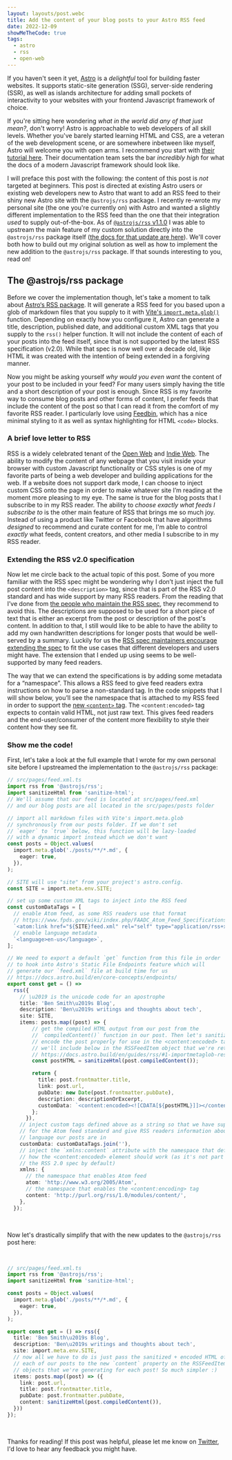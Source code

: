 ```yaml
---
layout: layouts/post.webc
title: Add the content of your blog posts to your Astro RSS feed
date: 2022-12-09
showMeTheCode: true
tags:
  - astro
  - rss
  - open-web
---
```


If you haven't seen it yet, [Astro](https://astro.build) is a *delightful* tool for building faster websites. It supports static-site generation (SSG), server-side rendering (SSR), as well as islands architecture for adding small pockets of interactivity to your websites with your frontend Javascript framework of choice.

If you're sitting here wondering *what in the world did any of that just mean?*, don't worry! Astro is approachable to web developers of all skill levels. Whether you've barely started learning HTML and CSS, are a veteran of the web development scene, or are somewhere inbetween like myself, Astro will welcome you with open arms. I recommend you start with [their tutorial here](https://docs.astro.build/en/tutorial/0-introduction/). Their documentation team sets the bar *incredibly high* for what the docs of a modern Javascript framework should look like.

I will preface this post with the following: the content of this post is *not* targeted at beginners. This post is directed at existing Astro users or existing web developers new to Astro that want to add an RSS feed to their shiny new Astro site with the `@astrojs/rss` package. I recently re-wrote my personal site (the one you're currently on) with Astro and wanted a slightly different implementation to the RSS feed than the one that their integration *used* to supply out-of-the-box. As of [`@astrojs/rss` v1.1.0](https://github.com/withastro/astro/releases/tag/%40astrojs%2Frss%401.1.0) I was able to upstream the main feature of my custom solution directly into the `@astrojs/rss` package itself ([the docs for that update are here](https://docs.astro.build/en/guides/rss/#including-full-post-content)). We'll cover both how to build out my original solution as well as how to implement the new addition to the `@astrojs/rss` package. If that sounds interesting to you, read on!

## The @astrojs/rss package

Before we cover the implementation though, let's take a moment to talk about [Astro‘s RSS package](https://docs.astro.build/en/guides/rss). It will generate a RSS feed for you based upon a glob of markdown files that you supply to it with [Vite's `import.meta.glob()`](https://docs.astro.build/en/guides/rss/#generating-items) function. Depending on exactly how you configure it, Astro can generate a title, description, published date, and additional custom XML tags that you supply to the `rss()` helper function. It will not include the content of each of your posts into the feed itself, since that is not supported by the latest RSS specification (v2.0). While that spec is now well over a decade old, likje HTML it was created with the intention of being extended in a forgiving manner.

Now you might be asking yourself *why would you even want* the content of your post to be included in your feed? For many users simply having the title and a short description of your post is enough. Since RSS is my favorite way to consume blog posts and other forms of content, I prefer feeds that include the content of the post so that I can read it from the comfort of my favorite RSS reader. I particularly love using [Feedbin](https://feedbin.com), which has a nice minimal styling to it as well as syntax highlighting for HTML `<code>` blocks.

### A brief love letter to RSS

RSS is a widely celebrated tenant of the [Open Web](https://www.w3.org/wiki/Open_Web_Platform) and [Indie Web](https://indieweb.org/). The ability to modify the content of any webpage that you visit inside your browser with custom Javascript functionality or CSS styles is one of my favorite parts of being a web developer and building applications for the web. If a website does not support dark mode, I can choose to inject custom CSS onto the page in order to make whatever site I’m reading at the moment more pleasing to my eye. The same is true for the blog posts that I subscribe to in my RSS reader. The ability to *choose exactly what feeds I subscribe to* is the other main feature of RSS that brings me so much joy. Instead of using a product like Twitter or Facebook that have algorithms *designed* to recommend and curate content for me, I'm able to control *exactly* what feeds, content creators, and other media I subscribe to in my RSS reader.

### Extending the RSS v2.0 specification

Now let me circle back to the actual topic of this post. Some of you more familiar with the RSS spec might be wondering why I don’t just inject the full post content into the `<description>` tag, since that is part of the RSS v2.0 standard and has wide support by many RSS readers. From the reading that I’ve done from [the people who maintain the RSS spec](https://www.rssboard.org/rss-specification#hrelementsOfLtitemgt), they recommend to avoid this. The descriptions are supposed to be used for a short piece of text that is either an excerpt from the post or description of the post's content. In addition to that, I still would like to be able to have the ability to add my own handwritten descriptions for longer posts that would be well-served by a summary. Luckily for us the [RSS spec maintainers encourage extending the spec](https://www.rssboard.org/rss-specification#extendingRss) to fit the use cases that different developers and users might have. The extension that I ended up using seems to be well-supported by many feed readers.

The way that we can extend the specifications is by adding some metadata for a “namespace”. This allows a RSS feed to give feed readers extra instructions on how to parse a non-standard tag. In the code snippets that I will show below, you’ll see the namespace that is attached to my RSS feed in order to support the [new `<content>` tag](https://www.rssboard.org/rss-profile#namespace-elements-content). The `<content:encoded>` tag expects to contain valid HTML, not just raw text. This gives feed readers and the end-user/consumer of the content more flexibility to style their content how they see fit.

### Show me the code!

First, let's take a look at the full example that I wrote for my own personal site before I
upstreamed the implementation to the `@astrojs/rss` package:

```typescript
// src/pages/feed.xml.ts
import rss from '@astrojs/rss';
import sanitizeHtml from 'sanitize-html';
// We'll assume that our feed is located at src/pages/feed.xml
// and our blog posts are all located in the src/pages/posts folder

// import all markdown files with Vite's import.meta.glob
// synchronously from our posts folder. If we don't set
// `eager` to `true` below, this function will be lazy-loaded
// with a dynamic import instead which we don't want
const posts = Object.values(
  import.meta.glob('./posts/**/*.md', {
    eager: true, 
  }),
);

// SITE will use "site" from your project's astro.config.
const SITE = import.meta.env.SITE;

// set up some custom XML tags to inject into the RSS feed
const customDataTags = [
  // enable Atom feed, as some RSS readers use that format
  // https://www.fpds.gov/wiki/index.php/FAADC_Atom_Feed_Specifications_V_1.0
  `<atom:link href="${SITE}feed.xml" rel="self" type="application/rss+xml" />`,
  // enable language metadata
  `<language>en-us</language>`,
];

// We need to export a default `get` function from this file in order
// to hook into Astro's Static File Endpoints feature which will
// generate our `feed.xml` file at build time for us
// https://docs.astro.build/en/core-concepts/endpoints/
export const get = () =>
  rss({
    // \u2019 is the unicode code for an apostrophe
    title: 'Ben Smith\u2019s Blog',
    description: 'Ben\u2019s writings and thoughts about tech',
    site: SITE,
    items: posts.map((post) => {
        // get the compiled HTML output from our post from the
        // `compiledContent()` function in our post. Then let's sanitize and
        // encode the post properly for use in the <content:encoded> tag
        // we'll include below in the RSSFeedItem object that we're returning
        // https://docs.astro.build/en/guides/rss/#1-importmetaglob-result
        const postHTML = sanitizeHtml(post.compiledContent());

        return {
          title: post.frontmatter.title,
          link: post.url,
          pubDate: new Date(post.frontmatter.pubDate),
          description: descriptionOrExcerpt,
          customData: `<content:encoded><![CDATA[${postHTML}]]></content:encoded>`,
        };
      }),
    // inject custom tags defined above as a string so that we have support
    // for the Atom feed standard and give RSS readers information about what
    // language our posts are in
    customData: customDataTags.join(''),
    // inject the `xmlns:content` attribute with the namespace that defines
    // how the <content:encoded> element should work (as it's not part of
    // the RSS 2.0 spec by default)
    xmlns: {
      // the namespace that enables Atom feed
      atom: 'http://www.w3.org/2005/Atom',
      // the namespace that enables the <content:encoding> tag
      content: 'http://purl.org/rss/1.0/modules/content/',
    },
  });
```

<br>

Now let's drastically simplify that with the new updates to the `@astrojs/rss` post here:

<br>

```typescript
// src/pages/feed.xml.ts
import rss from '@astrojs/rss';
import sanitizeHtml from 'sanitize-html';

const posts = Object.values(
  import.meta.glob('./posts/**/*.md', {
    eager: true, 
  }),
);

export const get = () => rss({
  title: 'Ben Smith\u2019s Blog',
  description: 'Ben\u2019s writings and thoughts about tech',
  site: import.meta.env.SITE,
  // now all we have to do is just pass the sanitized + encoded HTML of
  // each of our posts to the new `content` property on the RSSFeedItem
  // objects that we're generating for each post! So much simpler :)
  items: posts.map((post) => ({
    link: post.url,
    title: post.frontmatter.title,
    pubDate: post.frontmatter.pubDate,
    content: sanitizeHtml(post.compiledContent()),
  }))
});
```

<br>

Thanks for reading! If this post was helpful, please let me know on [Twitter](https://twitter.com/smithbm2316), I'd love to hear any feedback you might have.
